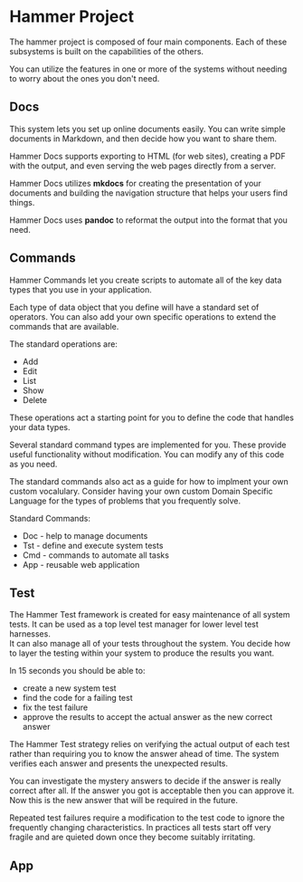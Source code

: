 # Hammer Project

The hammer project is composed of four main components.  Each of these 
subsystems is built on the capabilities of the others.

You can utilize the features in one or more of the systems without needing
to worry about the ones you don't need.


## Docs

This system lets you set up online documents easily.  You can write simple 
documents in Markdown, and then decide how you want to share them.

Hammer Docs supports exporting to HTML (for web sites), creating a PDF with
the output, and even serving the web pages directly from a server.

Hammer Docs utilizes **mkdocs** for creating the presentation of your documents
and building the navigation structure that helps your users find things.

Hammer Docs uses **pandoc** to reformat the output into the format that you
need.


## Commands

Hammer Commands let you create scripts to automate all of the key data types
that you use in your application.

Each type of data object that you define will have a standard set of operators.
You can also add your own specific operations to extend the commands that are 
available.

The standard operations are:
 
* Add
* Edit
* List
* Show
* Delete

These operations act a starting point for you to define the code that handles
your data types.

Several standard command types are implemented for you.  These provide useful 
functionality without modification. You can modify any of this code as you 
need.

The standard commands also act as a guide for how to implment your own 
custom vocalulary.  Consider having your own custom Domain Specific Language
for the types of problems that you frequently solve.

Standard Commands:

* Doc - help to manage documents
* Tst - define and execute system tests
* Cmd - commands to automate all tasks
* App - reusable web application


## Test

The Hammer Test framework is created for easy maintenance of all system tests.
It can be used as a top level test manager for lower level test harnesses.  
It can also manage all of your tests throughout the system. You decide how to
layer the testing within your system to produce the results you want.

In 15 seconds you should be able to:

* create a new system test
* find the code for a failing test
* fix the test failure
* approve the results to accept the actual answer as the new correct answer

The Hammer Test strategy relies on verifying the actual output of each test 
rather than requiring you to know the answer ahead of time.  The system 
verifies each answer and presents the unexpected results.

You can investigate the mystery answers to decide if the answer is really 
correct after all. If the answer you got is acceptable then you can approve
it.  Now this is the new answer that will be required in the future.

Repeated test failures require a modification to the test code to ignore the
frequently changing characteristics. In practices all tests start off very
fragile and are quieted down once they become suitably irritating.


## App



